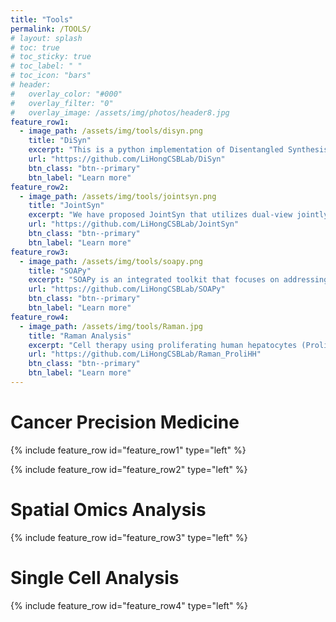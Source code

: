 ```yaml
---
title: "Tools"
permalink: /TOOLS/
# layout: splash
# toc: true
# toc_sticky: true
# toc_label: " "
# toc_icon: "bars"
# header:
#   overlay_color: "#000"
#   overlay_filter: "0"
#   overlay_image: /assets/img/photos/header8.jpg
feature_row1:
  - image_path: /assets/img/tools/disyn.png
    title: "DiSyn"
    excerpt: "This is a python implementation of Disentangled Synthesis Transfer Network (DiSyn) which enhances generalizability of drug response prediction by extracting features related and unrelated to drug responses to synthesize new training samples and improve prediction accuracy of label-scarce target domains."
    url: "https://github.com/LiHongCSBLab/DiSyn"
    btn_class: "btn--primary"
    btn_label: "Learn more"
feature_row2:
  - image_path: /assets/img/tools/jointsyn.png
    title: "JointSyn"
    excerpt: "We have proposed JointSyn that utilizes dual-view jointly learning to predict sample-specific effects of drug combination from drug and cell features. JointSyn capture the drug synergy related features from two views. One view is the embedding of drug combination on cancer cell lines, and the other view is the combination of two drugs' embeddings on cancer cell lines. Finally, the prediction net uses the features learned from the two views to predict the drug synergy of the drug combination on the cell line."
    url: "https://github.com/LiHongCSBLab/JointSyn"
    btn_class: "btn--primary"
    btn_label: "Learn more"
feature_row3:
  - image_path: /assets/img/tools/soapy.png
    title: "SOAPy"
    excerpt: "SOAPy is an integrated toolkit that focuses on addressing spatial heterogeneity. SOAPy contains four data preprocessing modules (“Data Import”, “spatial network”, and “Spatial Domain”), three modules for analyzing spatial expression patterns of genes (“Spatial Variation”, “Spatial Tendency”, and “Spatiotemporal Pattern”), two modules for analyzing the spatial architecture of cells (“Spatial Proximity”, “Spatial Composition”), and two module for analyzing Spatial Communication."
    url: "https://github.com/LiHongCSBLab/SOAPy"
    btn_class: "btn--primary"
    btn_label: "Learn more"      
feature_row4:
  - image_path: /assets/img/tools/Raman.jpg
    title: "Raman Analysis"
    excerpt: "Cell therapy using proliferating human hepatocytes (ProliHHs) is an effective treatment approach for advanced liver diseases. However, rapid and accurate identification of high-quality ProliHHs from different donors is challenging due to individual heterogeneity. Here, we developed a machine learning framework to integrate single-cell Raman spectroscopy from multiple donors and identify different stages of ProliHHs. A repository of more than 14,000 Raman spectra, consisting of primary human hepatocytes (PHHs) and different passages of ProliHHs from six donors, was generated. Using a sliding window algorithm, potential biomarkers distinguishing the different cell stages were identified through differential analysis. Leveraging machine learning models, accurate classification of cell stages was achieved in both within-donor and cross-donor prediction tasks."
    url: "https://github.com/LiHongCSBLab/Raman_ProliHH"
    btn_class: "btn--primary"
    btn_label: "Learn more"
---
```


# Cancer Precision Medicine

{% include feature_row id="feature_row1" type="left" %}

{% include feature_row id="feature_row2" type="left" %}

# Spatial Omics Analysis

{% include feature_row id="feature_row3" type="left" %}

# Single Cell Analysis

{% include feature_row id="feature_row4" type="left" %}